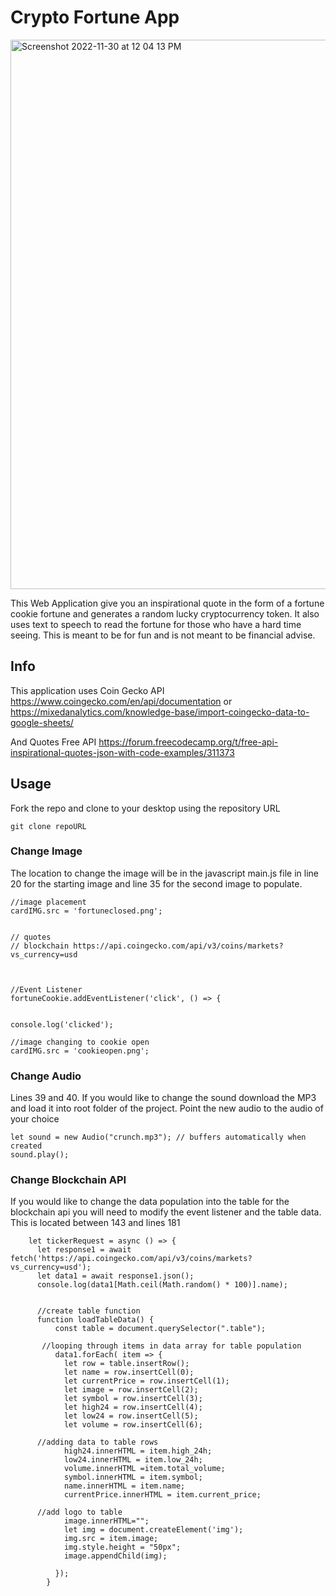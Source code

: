 # Crypto Fortune App
<img width="879" alt="Screenshot 2022-11-30 at 12 04 13 PM" src="https://user-images.githubusercontent.com/21232416/204861855-1ec0d464-9e70-4e48-abe7-78df6daea6e6.png">

This Web Application give you an inspirational quote in the form of a fortune cookie fortune and generates a random lucky cryptocurrency token. It also uses text to speech to read the fortune for those who have a hard time seeing. This is meant to be for fun and is not meant to be financial advise. 


## Info
This application uses Coin Gecko API https://www.coingecko.com/en/api/documentation or https://mixedanalytics.com/knowledge-base/import-coingecko-data-to-google-sheets/


And Quotes Free API https://forum.freecodecamp.org/t/free-api-inspirational-quotes-json-with-code-examples/311373

## Usage 
Fork the repo and clone to your desktop using the repository URL

```
git clone repoURL
```

### Change Image 
The location to change the image will be in the javascript main.js file in line 20 for the starting image and line 35 for the second image to populate.

```
//image placement
cardIMG.src = 'fortuneclosed.png';


// quotes 
// blockchain https://api.coingecko.com/api/v3/coins/markets?vs_currency=usd



//Event Listener
fortuneCookie.addEventListener('click', () => {
    
    
console.log('clicked');

//image changing to cookie open
cardIMG.src = 'cookieopen.png';
```

### Change Audio 

Lines 39 and 40. If you would like to change the sound download the MP3 and load it into root folder of the project. Point the new audio to the audio of your choice
```
let sound = new Audio("crunch.mp3"); // buffers automatically when created
sound.play();
```

### Change Blockchain API

If you would like to change the data population into the table for the blockchain api you will need to modify the event listener and the table data. This is located between 143 and lines 181 

```
    let tickerRequest = async () => {
      let response1 = await fetch('https://api.coingecko.com/api/v3/coins/markets?vs_currency=usd');
      let data1 = await response1.json();
      console.log(data1[Math.ceil(Math.random() * 100)].name);
        
  
      //create table function
      function loadTableData() {
          const table = document.querySelector(".table");

       //looping through items in data array for table population
          data1.forEach( item => {
            let row = table.insertRow();
            let name = row.insertCell(0);
            let currentPrice = row.insertCell(1);
            let image = row.insertCell(2);
            let symbol = row.insertCell(3);
            let high24 = row.insertCell(4);
            let low24 = row.insertCell(5);
            let volume = row.insertCell(6);
      
      //adding data to table rows
            high24.innerHTML = item.high_24h;
            low24.innerHTML = item.low_24h;
            volume.innerHTML =item.total_volume;
            symbol.innerHTML = item.symbol;
            name.innerHTML = item.name;
            currentPrice.innerHTML = item.current_price;

      //add logo to table   
            image.innerHTML="";
            let img = document.createElement('img');
            img.src = item.image;
            img.style.height = "50px";
            image.appendChild(img);
            
          });
        }

```




